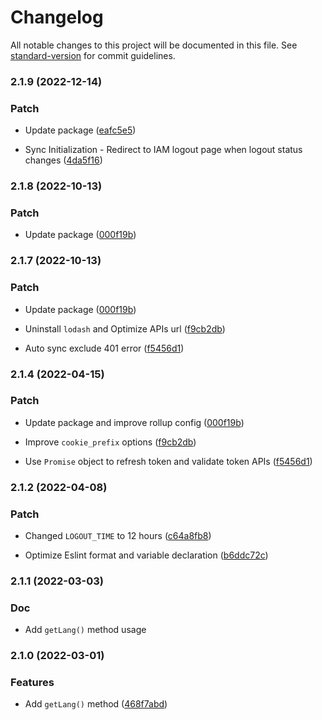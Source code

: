 # Changelog

All notable changes to this project will be documented in this file. See [standard-version](https://github.com/conventional-changelog/standard-version) for commit guidelines.

### 2.1.9 (2022-12-14)
### Patch

* Update package ([eafc5e5](https://github.com/nueip/cross-token-access/pull/46/commits/eafc5e5c1626e062a30e12d532f338e3d04dbcaf))

* Sync Initialization - Redirect to IAM logout page when logout status changes  ([4da5f16](https://github.com/nueip/cross-token-access/pull/46/commits/4da5f169636e31fbdc915e1979b9a3933396e5b4))

### 2.1.8 (2022-10-13)
### Patch

* Update package ([000f19b](https://github.com/nueip/cross-token-access/commit/b76750ebf4e3aca93917d393818898b0eeeb36ca))

### 2.1.7 (2022-10-13)
### Patch

* Update package ([000f19b](https://github.com/nueip/cross-token-access/commit/478e88009678f3c06ff9a4f3520eb4a7505cd010))

* Uninstall `lodash` and Optimize APIs url  ([f9cb2db](https://github.com/nueip/cross-token-access/commit/980180cdfa594f0c24d81b8aa17ae1f235b60730))

* Auto sync exclude 401 error  ([f5456d1](https://github.com/nueip/cross-token-access/commit/8e82247813660d972c06e1dc5dab35577f6e1d8c))

### 2.1.4 (2022-04-15)
### Patch

* Update package and improve rollup config  ([000f19b](https://github.com/nueip/cross-token-access/commit/000f19b135576bd664e4467c3aeb106983f7a9c4))

* Improve `cookie_prefix` options  ([f9cb2db](https://github.com/nueip/cross-token-access/commit/f9cb2db21f1e4966a2d214ff7bd3d2dca8433af7))

* Use `Promise` object to refresh token and validate token APIs  ([f5456d1](https://github.com/nueip/cross-token-access/commit/f5456d17f13f643debc7195bc8bc4214de13bb83))

### 2.1.2 (2022-04-08)
### Patch

* Changed `LOGOUT_TIME` to 12 hours ([c64a8fb8](https://github.com/nueip/cross-token-access/commit/c64a8fb8bbeefc6b9b6d67dc11dea223fd85a713))

* Optimize Eslint format and variable declaration ([b6ddc72c](https://github.com/nueip/cross-token-access/commit/b6ddc72c65a5400d63ca6da081cf87fcf5fff768))


### 2.1.1 (2022-03-03)
### Doc

* Add `getLang()` method usage

### 2.1.0 (2022-03-01)
### Features

* Add `getLang()` method ([468f7abd](https://github.com/nueip/cross-token-access/commit/468f7abdddb7ab818c5e23165ea22846bdc1299b))
